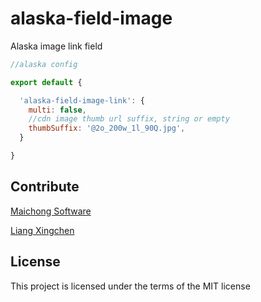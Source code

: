 # alaska-field-image
Alaska image link field

```javascript
//alaska config

export default {

  'alaska-field-image-link': {
    multi: false,
    //cdn image thumb url suffix, string or empty
    thumbSuffix: '@2o_200w_1l_90Q.jpg',
  }

}
```

## Contribute
[Maichong Software](http://maichong.it)

[Liang Xingchen](https://github.com/liangxingchen)

## License

This project is licensed under the terms of the MIT license
